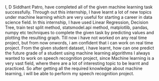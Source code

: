 I, D Siddhant Patro, have completed all of the given machine learning task successfully. 
Through out this internship, I have learnt a lot of new topics under machine learning which are very useful for starting a career in data science field. 
In this internship, I have used Linear Regression, Decision Tree, train test split method, statsmodel.api method, matplotlib, pandas, numpy etc techniques to complete the given task by predicting values and plotting the resulting graph.
Till now i have not worked on any real time project, but from now onwords, i am confident that i can work on real time project.
From the given student dataset, i have learnt, how can one predict the future grade of a student using machine learning algorithms
I always wanted to work on speech recognition project, since Machine learning is a very vast field, where there are a lot of interesting topic to be learnt and practiced. So after getting all the required knowledge about machine learning, i will be able to perform my speech recognition project.
